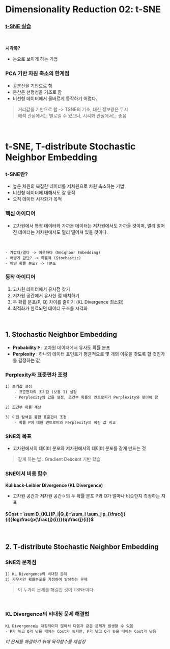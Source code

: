 # Dimensionality Reduction 02: t-SNE

### [t-SNE 실습](https://github.com/Do-heewan/Big_Data_Analysis/blob/main/03_tSNE/TSNE.ipynb)

<br>

**시각화?**
- 눈으로 보이게 하는 기법

### PCA 기반 차원 축소의 한계점
- 공분산을 기반으로 함
- 분산은 선형성을 기초로 함
- 비선형 데이터에서 올바르게 동작하기 어렵다.

>거리값을 기반으로 함 -> TSNE의 기초, 대신 정보량은 무시 <br>
>해석 관점에서는 별로일 수 있으나, 시각화 관점에서는 좋음

<br>

# t-SNE, T-distribute Stochastic Neighbor Embedding 
### t-SNE란?
- 높은 차원의 복잡한 데이터를 저차원으로 차원 축소하는 기법
- 비선형 데이터에 대해서도 잘 동작
- 오직 데이터 시각화가 목적

### 핵심 아이디어
- 고차원에서 특정 데이터와 가까운 데이터는 저차원에서도 가까울 것이며, 멀리 떨어진 데이터는 저차원에서도 멀리 떨어져 있을 것이다.

<br>

	- 가깝다/멀다 -> 이웃하다 (Neighbor Embedding)
	- 어떻게 판단? -> 확률적 (Stochastic)
	- 어떤 확률 분포? -> T분포

### 동작 아이디어

1. 고차원 데이터에서 유사점 찾기
2. 저차원 공간에서 유사한 점 배치하기
3. 두 확률 분포(P, Q) 차이를 줄이기 (KL Divergence 최소화)
4. 최적화가 완료되면 데이터 구조를 시각화

<br>

## 1. Stochastic Neighbor Embedding
- **Probability `P`** : 고차원 데이터에서 유사도 확률 분포
- **Perplexity** : 하나의 데이터 포인트가 평균적으로 몇 개의 이웃을 갖도록 할 것인가를 결정하는 값

### Perplexity와 표준편차 조정
	1) 초기값 설정
		- 표준편차의 초기값 (보통 1) 설정
		- Perplexity의 값을 설정, 조건부 확률의 엔트로피가 Perplexity와 맞아야 함

	2) 조건부 확률 계산

	3) 이진 탐색을 통한 표준편차 조정
		- 확률 P에 대한 엔트로피와 Perplexity의 이진 값 비교

### SNE의 목표
- 고차원에서의 데이터 분포와 저차원에서의 데이터 분포를 같게 만드는 것
>같게 하는 법 : Gradient Descent 기반 학습

### SNE에서 비용 함수

**Kullback-Leibler Divergence (KL Divergence)**
- 고차원 공간과 저차원 공간ㅇ의 두 확률 분포 P와 Q가 얼마나 비슷한지 측정하는 지표

#### $Cost = \sum D_{KL}(P_i|Q_i)=\sum_i \sum_j p_{\frac{j}{i}}log\frac{p{\frac{j}{i}}}{q\frac{j}{i}}$

<br>

## 2. T-distribute Stochastic Neighbor Embedding

### SNE의 문제점
	1) KL Divergence의 비대칭 문제
	2) 가우시안 확률분포를 가정하여 발생하는 문제

>이 두가지 문제를 해결한 것이 TSNE이다.

<br>

### KL Divergence의 비대칭 문제 해결법
	KL Divergence는 대칭적이지 않아서 다음과 같은 문제가 발생할 수 있음
	- P가 높고 Q가 낮을 때에는 Cost가 높지만, P가 낮고 Q가 높을 때에는 Cost가 낮음

*이 문제를 해결하기 위해 목적함수를 재설정*